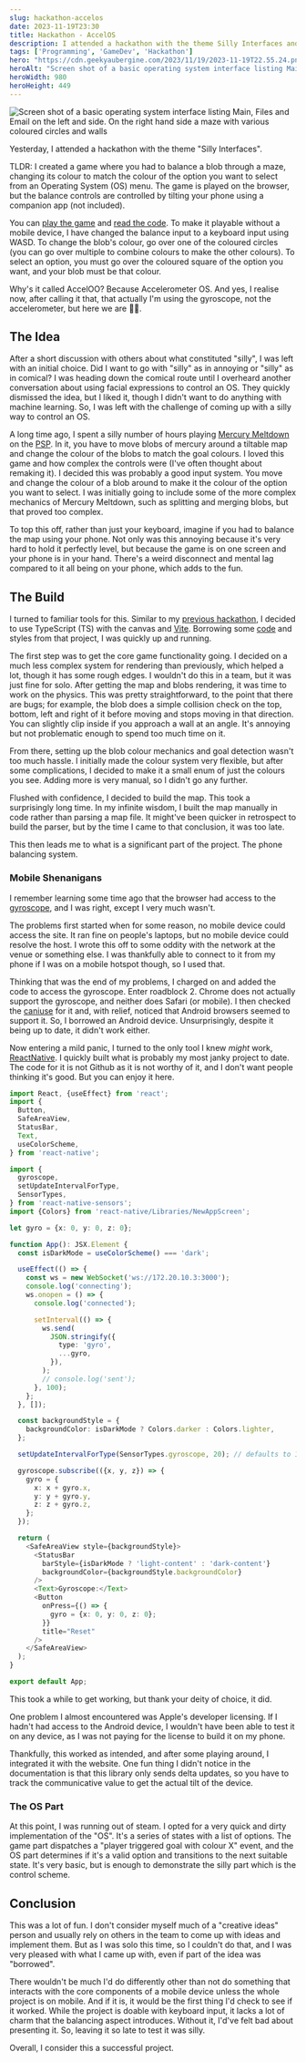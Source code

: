 ```yaml
---
slug: hackathon-accelos
date: 2023-11-19T23:30
title: Hackathon - AccelOS
description: I attended a hackathon with the theme Silly Interfaces and created a balance-based input for a simple operating system.
tags: ['Programming', 'GameDev', 'Hackathon']
hero: "https://cdn.geekyaubergine.com/2023/11/19/2023-11-19T22.55.24.png"
heroAlt: "Screen shot of a basic operating system interface listing Main, Files and Email on the left and side. On the right hand side a maze with various coloured circles and walls"
heroWidth: 980
heroHeight: 449
---
```


![Screen shot of a basic operating system interface listing Main, Files and Email on the left and side. On the right hand side a maze with various coloured circles and walls](https://cdn.geekyaubergine.com/2023/11/19/2023-11-19T22.55.24.png)

Yesterday, I attended a hackathon with the theme "Silly Interfaces". 

TLDR: I created a game where you had to balance a blob through a maze, changing its colour to match the colour of the option you want to select from an Operating System (OS) menu. The game is played on the browser, but the balance controls are controlled by tilting your phone using a companion app (not included). 

You can [play the game](https://accelos.zoeaubert.me/) and [read the code](https://github.com/GeekyAubergine/accelo-os). To make it playable without a mobile device, I have changed the balance input to a keyboard input using WASD. To change the blob's colour, go over one of the coloured circles (you can go over multiple to combine colours to make the other colours). To select an option, you must go over the coloured square of the option you want, and your blob must be that colour.

Why's it called AccelOO? Because Accelerometer OS. And yes, I realise now, after calling it that, that actually I'm using the gyroscope, not the accelerometer, but here we are 🤷‍♀️.

## The Idea

After a short discussion with others about what constituted "silly", I was left with an initial choice. Did I want to go with "silly" as in annoying or "silly" as in comical? I was heading down the comical route until I overheard another conversation about using facial expressions to control an OS. They quickly dismissed the idea, but I liked it, though I didn't want to do anything with machine learning. So, I was left with the challenge of coming up with a silly way to control an OS.

A long time ago, I spent a silly number of hours playing [Mercury Meltdown](https://en.wikipedia.org/wiki/Mercury_Meltdown) on the [PSP](https://en.wikipedia.org/wiki/PlayStation_Portable). In it, you have to move blobs of mercury around a tiltable map and change the colour of the blobs to match the goal colours. I loved this game and how complex the controls were (I've often thought about remaking it). I decided this was probably a good input system. You move and change the colour of a blob around to make it the colour of the option you want to select. I was initially going to include some of the more complex mechanics of Mercury Meltdown, such as splitting and merging blobs, but that proved too complex.

To top this off, rather than just your keyboard, imagine if you had to balance the map using your phone. Not only was this annoying because it's very hard to hold it perfectly level, but because the game is on one screen and your phone is in your hand. There's a weird disconnect and mental lag compared to it all being on your phone, which adds to the fun.

## The Build

I turned to familiar tools for this. Similar to my [previous hackathon](https://zoeaubert.me/blog/hack-pompey-2023/), I decided to use TypeScript (TS) with the canvas and [Vite](https://vitejs.dev/). Borrowing some [code](https://github.com/GeekyAubergine/blahbarian/tree/hackathon) and styles from that project, I was quickly up and running.

The first step was to get the core game functionality going. I decided on a much less complex system for rendering than previously, which helped a lot, though it has some rough edges. I wouldn't do this in a team, but it was just fine for solo. After getting the map and blobs rendering, it was time to work on the physics. This was pretty straightforward, to the point that there are bugs; for example, the blob does a simple collision check on the top, bottom, left and right of it before moving and stops moving in that direction. You can slightly clip inside if you approach a wall at an angle. It's annoying but not problematic enough to spend too much time on it.

From there, setting up the blob colour mechanics and goal detection wasn't too much hassle. I initially made the colour system very flexible, but after some complications, I decided to make it a small enum of just the colours you see. Adding more is very manual, so I didn't go any further.

Flushed with confidence, I decided to build the map. This took a surprisingly long time. In my infinite wisdom, I built the map manually in code rather than parsing a map file. It might've been quicker in retrospect to build the parser, but by the time I came to that conclusion, it was too late. 

This then leads me to what is a significant part of the project. The phone balancing system.

### Mobile Shenanigans

I remember learning some time ago that the browser had access to the [gyroscope](https://developer.mozilla.org/en-US/docs/Web/API/Gyroscope), and I was right, except I very much wasn't.

The problems first started when for some reason, no mobile device could access the site. It ran fine on people's laptops, but no mobile device could resolve the host. I wrote this off to some oddity with the network at the venue or something else. I was thankfully able to connect to it from my phone if I was on a mobile hotspot though, so I used that. 

Thinking that was the end of my problems, I charged on and added the code to access the gyroscope. Enter roadblock 2. Chrome does not actually support the gyroscope, and neither does Safari (or mobile). I then checked the [caniuse](https://caniuse.com/gyroscope) for it and, with relief, noticed that Android browsers seemed to support it. So, I borrowed an Android device. Unsurprisingly, despite it being up to date, it didn't work either.

Now entering a mild panic, I turned to the only tool I knew _might_ work, [ReactNative](https://reactnative.dev/). I quickly built what is probably my most janky project to date. The code for it is not Github as it is not worthy of it, and I don't want people thinking it's good. But you can enjoy it here.

```ts
import React, {useEffect} from 'react';
import {
  Button,
  SafeAreaView,
  StatusBar,
  Text,
  useColorScheme,
} from 'react-native';

import {
  gyroscope,
  setUpdateIntervalForType,
  SensorTypes,
} from 'react-native-sensors';
import {Colors} from 'react-native/Libraries/NewAppScreen';

let gyro = {x: 0, y: 0, z: 0};

function App(): JSX.Element {
  const isDarkMode = useColorScheme() === 'dark';

  useEffect(() => {
    const ws = new WebSocket('ws://172.20.10.3:3000');
    console.log('connecting');
    ws.onopen = () => {
      console.log('connected');

      setInterval(() => {
        ws.send(
          JSON.stringify({
            type: 'gyro',
            ...gyro,
          }),
        );
        // console.log('sent');
      }, 100);
    };
  }, []);

  const backgroundStyle = {
    backgroundColor: isDarkMode ? Colors.darker : Colors.lighter,
  };

  setUpdateIntervalForType(SensorTypes.gyroscope, 20); // defaults to 100ms

  gyroscope.subscribe(({x, y, z}) => {
    gyro = {
      x: x + gyro.x,
      y: y + gyro.y,
      z: z + gyro.z,
    };
  });

  return (
    <SafeAreaView style={backgroundStyle}>
      <StatusBar
        barStyle={isDarkMode ? 'light-content' : 'dark-content'}
        backgroundColor={backgroundStyle.backgroundColor}
      />
      <Text>Gyroscope:</Text>
      <Button
        onPress={() => {
          gyro = {x: 0, y: 0, z: 0};
        }}
        title="Reset"
      />
    </SafeAreaView>
  );
}

export default App;

```

This took a while to get working, but thank your deity of choice, it did. 

One problem I almost encountered was Apple's developer licensing. If I hadn't had access to the Android device, I wouldn't have been able to test it on any device, as I was not paying for the license to build it on my phone. 

Thankfully, this worked as intended, and after some playing around, I integrated it with the website. One fun thing I didn't notice in the documentation is that this library only sends delta updates, so you have to track the communicative value to get the actual tilt of the device.

### The OS Part

At this point, I was running out of steam. I opted for a very quick and dirty implementation of the "OS". It's a series of states with a list of options. The game part dispatches a "player triggered goal with colour X" event, and the OS part determines if it's a valid option and transitions to the next suitable state. It's very basic, but is enough to demonstrate the silly part which is the control scheme.

## Conclusion

This was a lot of fun. I don't consider myself much of a "creative ideas" person and usually rely on others in the team to come up with ideas and implement them. But as I was solo this time, so I couldn't do that, and I was very pleased with what I came up with, even if part of the idea was "borrowed".

There wouldn't be much I'd do differently other than not do something that interacts with the core components of a mobile device unless the whole project is on mobile. And if it is, it would be the first thing I'd check to see if it worked. While the project is doable with keyboard input, it lacks a lot of charm that the balancing aspect introduces. Without it, I'd've felt bad about presenting it. So, leaving it so late to test it was silly.

Overall, I consider this a successful project.